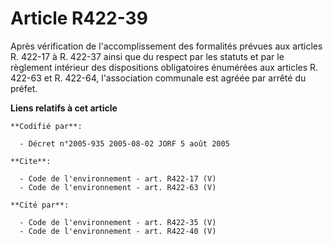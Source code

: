 # Article R422-39

Après vérification de l'accomplissement des formalités prévues aux articles R. 422-17 à R. 422-37 ainsi que du respect par
les statuts et par le règlement intérieur des dispositions obligatoires énumérées aux articles R. 422-63 et R. 422-64,
l'association communale est agréée par arrêté du préfet.

**Liens relatifs à cet article**

	**Codifié par**:

	  - Décret n°2005-935 2005-08-02 JORF 5 août 2005

	**Cite**:

	  - Code de l'environnement - art. R422-17 (V)
	  - Code de l'environnement - art. R422-63 (V)

	**Cité par**:

	  - Code de l'environnement - art. R422-35 (V)
	  - Code de l'environnement - art. R422-40 (V)
